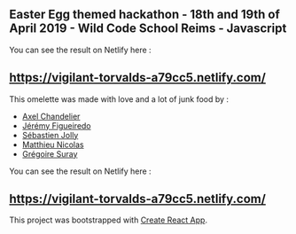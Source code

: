 ## Easter Egg themed hackathon - 18th and 19th of April 2019 - Wild Code School Reims - Javascript

You can see the result on Netlify here :

## https://vigilant-torvalds-a79cc5.netlify.com/

This omelette was made with love and a lot of junk food by :
+ [Axel Chandelier](https://github.com/spartakyste)
+ [Jérémy Figueiredo](https://github.com/0figueiredo)
+ [Sébastien Jolly](https://github.com/seb879)
+ [Matthieu Nicolas](https://github.com/mtthncls)
+ [Grégoire Suray](https://github.com/dezedene)

You can see the result on Netlify here :

## https://vigilant-torvalds-a79cc5.netlify.com/


This project was bootstrapped with [Create React App](https://github.com/facebook/create-react-app).


